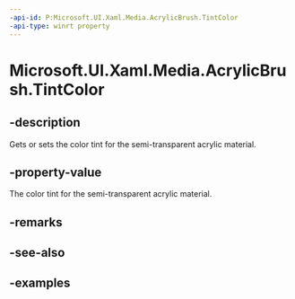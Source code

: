 ```yaml
---
-api-id: P:Microsoft.UI.Xaml.Media.AcrylicBrush.TintColor
-api-type: winrt property
---
```

<!-- Property syntax.
public Color TintColor { get;  set; }
-->

# Microsoft.UI.Xaml.Media.AcrylicBrush.TintColor


## -description

Gets or sets the color tint for the semi-transparent acrylic material.


## -property-value

The color tint for the semi-transparent acrylic material.


## -remarks


## -see-also


## -examples



